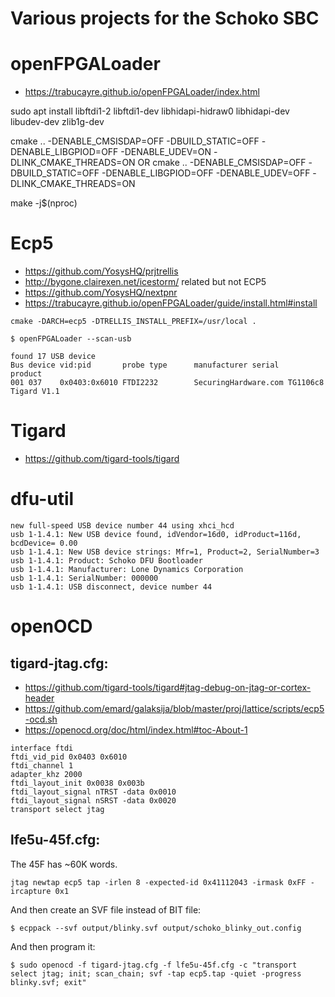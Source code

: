 # Various projects for the Schoko SBC

# openFPGALoader
- https://trabucayre.github.io/openFPGALoader/index.html

sudo apt install libftdi1-2 libftdi1-dev libhidapi-hidraw0 libhidapi-dev libudev-dev zlib1g-dev

cmake .. -DENABLE_CMSISDAP=OFF -DBUILD_STATIC=OFF -DENABLE_LIBGPIOD=OFF -DENABLE_UDEV=ON -DLINK_CMAKE_THREADS=ON
OR
cmake .. -DENABLE_CMSISDAP=OFF -DBUILD_STATIC=OFF -DENABLE_LIBGPIOD=OFF -DENABLE_UDEV=OFF -DLINK_CMAKE_THREADS=ON

make -j$(nproc)

# Ecp5
- https://github.com/YosysHQ/prjtrellis
- http://bygone.clairexen.net/icestorm/  related but not ECP5
- https://github.com/YosysHQ/nextpnr
- https://trabucayre.github.io/openFPGALoader/guide/install.html#install

```
cmake -DARCH=ecp5 -DTRELLIS_INSTALL_PREFIX=/usr/local .
```

```
$ openFPGALoader --scan-usb

found 17 USB device
Bus device vid:pid       probe type      manufacturer serial               product
001 037    0x0403:0x6010 FTDI2232        SecuringHardware.com TG1106c8             Tigard V1.1
```

# Tigard
- https://github.com/tigard-tools/tigard

# dfu-util

```
new full-speed USB device number 44 using xhci_hcd
usb 1-1.4.1: New USB device found, idVendor=16d0, idProduct=116d, bcdDevice= 0.00
usb 1-1.4.1: New USB device strings: Mfr=1, Product=2, SerialNumber=3
usb 1-1.4.1: Product: Schoko DFU Bootloader
usb 1-1.4.1: Manufacturer: Lone Dynamics Corporation
usb 1-1.4.1: SerialNumber: 000000
usb 1-1.4.1: USB disconnect, device number 44
```

# openOCD
## tigard-jtag.cfg:

- https://github.com/tigard-tools/tigard#jtag-debug-on-jtag-or-cortex-header
- https://github.com/emard/galaksija/blob/master/proj/lattice/scripts/ecp5-ocd.sh
- https://openocd.org/doc/html/index.html#toc-About-1

```
interface ftdi
ftdi_vid_pid 0x0403 0x6010
ftdi_channel 1
adapter_khz 2000
ftdi_layout_init 0x0038 0x003b
ftdi_layout_signal nTRST -data 0x0010
ftdi_layout_signal nSRST -data 0x0020
transport select jtag
```

## lfe5u-45f.cfg:
The 45F has ~60K words.

```
jtag newtap ecp5 tap -irlen 8 -expected-id 0x41112043 -irmask 0xFF -ircapture 0x1
```

And then create an SVF file instead of BIT file:

```
$ ecppack --svf output/blinky.svf output/schoko_blinky_out.config
```

And then program it:

```
$ sudo openocd -f tigard-jtag.cfg -f lfe5u-45f.cfg -c "transport select jtag; init; scan_chain; svf -tap ecp5.tap -quiet -progress blinky.svf; exit"
```

